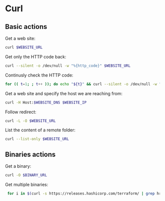 # Curl

## Basic actions

Get a web site:

```bash
curl $WEBSITE_URL
```

Get only the HTTP code back:

```bash
curl --silent -o /dev/null -w "%{http_code}" $WEBSITE_URL
```

Continusly check the HTTP code:

```bash
for (( t=1; ; t++ )); do echo "${t}" && curl --silent -o /dev/null -w "%{http_code}" $WEBSITE_URL && sleep 1 && echo ""; done
```

Get a web site and specify the host we are reaching from:

```bash
curl -H Host:$WEBSITE_DNS $WEBSITE_IP
```

Follow redirect:

```bash
curl -L -O $WEBSITE_URL
```

List the content of a remote folder:

```bash
curl --list-only $WEBSITE_URL
```

## Binaries actions

Get a binary:

```bash
curl -O $BINARY_URL
```

Get multiple binaries:

```bash
 for i in $(curl -s https://releases.hashicorp.com/terraform/ | grep href | sed 's/.href="//' | cut -d ">" -f2 | cut -d "<" -f1 | grep -E terraform* | cut -d "_" -f2); do curl -O https://releases.hashicorp.com/terraform/$i/terraform_"$i"_linux_amd64.zip; done
```
